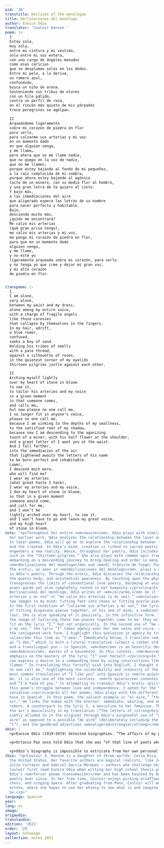 ```yaml
---
pid: '30'
transtitle: Declines of the monologue
title: Declinaciones del monólogo
author: Eunice Odio
translator: 'Couloir Hanson '
poem: |+
  I
  Estoy sola,
  muy sola,
  entre mi cintura y mi vestido,
  sola entre mi voz entera,
  con una carga de ángeles menudos
  como esas caricias
  que se desploman solas en los dedos.
  Entre mi pelo, a la deriva,
  un remero azul,
  confundido,
  busca un niño de arena.
  Sosteniendo sus tribus de olores
  con un hilo pálido,
  contra un perfil de rosa,
  en el rincón más quieto de mis párpados
  trece peregrinos se agolpan.

  II
  Arqueándome ligeramente
  sobre mi corazón de piedra en flor
  para verlo,
  para calzarme sus arterias y mi voz
  en un momento dado
  en que alguien venga,
  y me llame…
  pero ahora que no me llame nadie,
  que no quepo en la voz de nadie,
  que no me llamen,
  porque estoy bajando al fondo de mi pequeñez,
  a la raíz complacida de mi sombra,
  porque ahora estoy bajando al agónico
  tacto de un minero, con su media flor al hombro,
  y una gran letra de te quiero al cinto.
  Y bajo más,
  a las inmediaciones del aire
  que aligerado espera las letras de su nombre
  para nacer perfecto y habitable.
  Bajo,
  desciendo mucho más,
  ¿quién me encontrará?
  Me calzo mis arterias
  (qué gran prisa tengo),
  me calzo mis arterias y mi voz,
  me pongo mi corazón de piedra en flor,
  para que en un momento dado
  alguien venga,
  y me llame,
  y no esté yo
  ligeramente arqueada sobre mi corazón, para verlo.
  y no tenga yo que irme y dejar mi gran voz,
  y mi alto corazón
  de piedra en flor.


transpoem: |-
  I
  I am alone,
  very alone,
  between my waist and my dress,
  alone among my entire voice,
  with a charge of fragile angels
  like those caresses
  that collapse by themselves in the fingers.
  In my hair, adrift,
  a blue rower,
  confused,
  seeks a boy of sand.
  Holding his tribes of smells
  with a pale thread,
  against a silhouette of roses,
  in the quietest corner of my eyelids
  thirteen pilgrims jostle against each other.

  II
  Arching myself lightly
  over my heart of stone in bloom
  to see it,
  to tailor his arteries and my voice
  in a given moment
  in that someone comes,
  and calls me…
  but now please no one call me,
  I no longer fit in anyone’s voice,
  please no one call me,
  because I am sinking to the depths of my smallness,
  to the satisfied root of my shadow,
  because now I am descending to the agonizing
  touch of a miner, with his half flower at the shoulder,
  and a great letter of I want you at the waist.
  And I fall farther,
  into the immediacies of the air
  that lightened awaits the letters of his name
  to be born perfect and inhabitable.
  Lower,
  I descend much more,
  who will find me?
  I wear my arteries
  (what great haste I have),
  I wear my arteries and my voice,
  I don my heart of stone in bloom,
  so that in a given moment
  someone would come,
  and call for me,
  and I won’t be
  lightly arched over my heart, to see it.
  and I won’t have to go and leave my great voice,
  and my high heart
  of stone in bloom.
note: "<p>Throughout her entire <em>oeuvre</em>, Odio plays with similar themes. In
  her earlier work, Odio analyzes the relationship between the lover and the beloved.
  In later poems, Odio will go on to explore the relationship between the creator
  and the created. In Odio’s mind, creation is linked to sacred poetic language, which
  engenders a new reality. Hence, throughout her poetry, Odio includes biblical allusions,
  such as the “thirteen pilgrims.” She also plays with common epic tropes, such as
  embarking on a descending journey to bring healing and order in many poems, including
  <em>Declinaciones del monólogo</em> and <em>El tránsito de fuego: Parte II</em>.
  The erotic, as seen in <em>Declinaciones del monólogo</em>, plays a central role
  in Odio’s poetry. Through the erotic, Odio discusses the relationship between sexuality,
  the poetic body, and existential awareness. By touching upon the physical, she also
  transgresses the limits of conventional love poetry, becoming at once incredibly
  avant-garde yet also completely rooted in her humanity.</p>\n\n<p>In two parts of
  Declinaciones del monólogo, Odio writes of <em>calzarme,</em> be it “calzarme sus
  arterias y mi voz” or “me calzo mis arterias (y mi voz).” <em>Calzar</em> brings
  two images to my mind: fitting feet into shoes or fitting puzzle pieces together.
  In the first rendition of “calzarme sus arterias y mi voz,” the lyric “I” speaks
  of fitting disparate pieces together, of his and of mine, a combination that cannot
  last. She is also speaking of it passively, in the infinitive form. In this spirit,
  the image of tailoring these two pieces together came to me: they will synthetically
  fit on the lyric “I,” but not organically. In the second use of “me calzo mis arterias
  y mi voz,” the lyric “I” takes agency over her own veins and voice, reflected in
  the conjugated verb form. I highlight this evolution in agency by translating <em>me
  calzo</em> this time as “I wear.” Immediately below, I translate <em>me pongo</em>
  as “I don,” which is both a literal translation (albeit a rather old-fashioned one)
  and a translingual pun — in Spanish, <em>don</em> is an honorific derived from Latin
  <em>dominus</em>, master of a household. In this context, <em>don</em> places additional
  emphasis on the mastery of the lyric “I” over herself.</p>\n\n<p>In Spanish, you
  can express a desire in a commanding tone by using constructions like “que no me
  llamen.” In translating this forceful wish into English, I thought of it as “please
  no one call me,” highlighting the vulnerability and intensity of the lyric “I.”</p>\n\nThe
  most common translation of “I like you” into Spanish is <em>te quiero</em> — to
  me, it is also one of the most careless. <em>Te quiero</em> connotes “I want you”
  and “I’m fond of you.” In attempting to transmit Odio’s erotic spirit as well as
  this poem’s struggle between love and independence, I opted for the “I want you”
  variation.</p>\n\n<p>In all her poems, Odio plays with the different genders words
  have in Spanish. In this poem, the salient example is “el aire,” “the (masculine)
  air.” He links the human with the eternal: immediate, waiting, and about to become
  reborn. A counterpart to the lyric I, a masculine to her feminine. Thus, I emphasized
  the air’s masculinity in my translation (“the letters of <strong>his</strong> name”),
  subtly alluded to in the original through Odio’s purposeful use of “de<strong>l</strong>
  aire” as opposed to a possible “de aire” (deliberately including the implied masculine
  “l”), and the gendered adjectives <em>aligerad<strong>o</strong></em> and <em>perfect<strong>o</strong></em>.</p> "
abio: |
  <p>Eunice Odio (1919–1974) detested biographies. “The affairs of my private life are the most private and, in general, no one knows them, except me.” Even so, I will attempt to provide a brief sketch of Odio’s lives — both the inner poetic life she constructed and the outer tragedy she lived — to better color her work.</p>

  <p>Octavio Paz once told Odio that she was “of that line of poets who invent their own mythology, like Blake, like St. John Perse, like Ezra Pound; and they are rubbed out, because no one understands them until years or even centuries after their death.” And as mythological Odio’s writing certainly is: she plays with language and gender and reality, often relaying her own mystical experiences in her poetry, inspired by old epics.</p>

  <p>Odio’s biography is impossible to extricate from her own personal mythology. For the longest time, scholars believed her birth year to have been 1922, perhaps due to Odio’s coquetry, until it was discovered that Odio had in fact been born in 1919. Her own death is even further shrouded in mystery: she was found ten days after her death, alone, in her bathtub in Mexico sometime in 1974; the exact date is uncertain. Suspicions as to how she died abound: suicide by venom, an accidental slip in the tub, assassination. The one certainty from Odio’s life is that she migrated from Costa Rica northward, seeking a home for her fierce individuality and expression. She never found it.</p>
tbio: "<p>Couloir X. Hanson is a daughter of three worlds: Costa Rica, Germany, and
  the United States. Her favorite authors are magical realists, like Juan Rulfo and
  Julio Cortázar and Gabriel García Márquez — authors who challenge objective reality.
  Couloir first read Eunice Odio when writing her high school thesis partially on
  Odio’s <em>Tercer poema (Consumación)</em> and has been haunted by Odio’s mythological
  poetry ever since. In her free time, Couloir enjoys picking wildflowers, playing
  chess, and singing opera. After graduating from Penn, Couloir will work in real
  estate, where she hopes to use her whimsy to see what is and imagine what could
  be.</p>"
language: Spanish
year: 
lang: es
image: 
origaudio: 
translaudio: 
edition: '2021'
order: '29'
layout: notepage
collection: notes_2021
---
```

